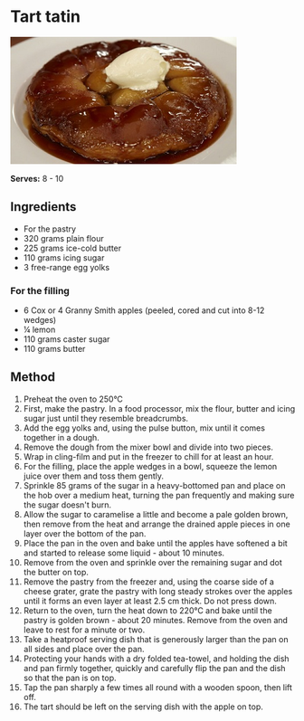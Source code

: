 # Tart tatin

![Tart tatin](resources/tart-tatin.jpg)



**Serves:** 8 - 10

## Ingredients
- For the pastry
- 320 grams plain flour
- 225 grams ice-cold butter
- 110 grams icing sugar
- 3 free-range egg yolks

### For the filling
- 6 Cox or 4 Granny Smith apples (peeled, cored and cut into 8-12 wedges)
- ¼ lemon
- 110 grams caster sugar
- 110 grams butter

## Method
1. Preheat the oven to 250°C
1. First, make the pastry. In a food processor, mix the flour, butter and icing sugar just until they resemble breadcrumbs. 
1. Add the egg yolks and, using the pulse button, mix until it comes together in a dough.
1. Remove the dough from the mixer bowl and divide into two pieces. 
1. Wrap in cling-film and put in the freezer to chill for at least an hour.
1. For the filling, place the apple wedges in a bowl, squeeze the lemon juice over them and toss them gently.
1. Sprinkle 85 grams of the sugar in a heavy-bottomed pan and place on the hob over a medium heat, turning the pan frequently and making sure the sugar doesn't burn. 
1. Allow the sugar to caramelise a little and become a pale golden brown, then remove from the heat and arrange the drained apple pieces in one layer over the bottom of the pan.
1. Place the pan in the oven and bake until the apples have softened a bit and started to release some liquid - about 10 minutes.
1. Remove from the oven and sprinkle over the remaining sugar and dot the butter on top.
1. Remove the pastry from the freezer and, using the coarse side of a cheese grater, grate the pastry with long steady strokes over the apples until it forms an even layer at least 2.5 cm thick. Do not press down. 
1. Return to the oven, turn the heat down to 220°C and bake until the pastry is golden brown - about 20 minutes. Remove from the oven and leave to rest for a minute or two.
1. Take a heatproof serving dish that is generously larger than the pan on all sides and place over the pan. 
1. Protecting your hands with a dry folded tea-towel, and holding the dish and pan firmly together, quickly and carefully flip the pan and the dish so that the pan is on top. 
1. Tap the pan sharply a few times all round with a wooden spoon, then lift off.
1. The tart should be left on the serving dish with the apple on top.
